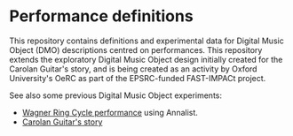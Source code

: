 # Performance definitions

This repository contains definitions and experimental data for Digital Music Object (DMO) 
descriptions centred on performances.  This repository extends the exploratory Digital 
Music Object design initially created for the Carolan Guitar's story, and is being 
created as an activity by Oxford University's OeRC as part of the EPSRC-funded 
FAST-IMPACt project.

<!--
A live verson of this Digital Music Object can be seen at http://demo.annalist.net/annalist/c/Carolan_Guitar/
-->

See also some previous Digital Music Object experiments:
- [Wagner Ring Cycle performance](https://github.com/gklyne/DMO_Experiment) using Annalist.
- [Carolan Guitar's story](http://demo.annalist.net/annalist/c/Carolan_Guitar/)

